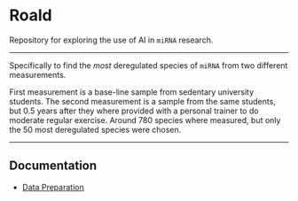 # Roald
Repository for exploring the use of AI in `miRNA` research.

---

Specifically to find the *most* deregulated species of `miRNA` from two different measurements. 

First measurement is a base-line sample from sedentary university students. The second measurement is a sample from the same students, but 0.5 years after they where provided with a personal trainer to do moderate regular exercise. Around 780 species where measured, but only the 50 most  deregulated species were chosen.

---

## Documentation
- [Data Preparation](documentation.md#data-preparation)
